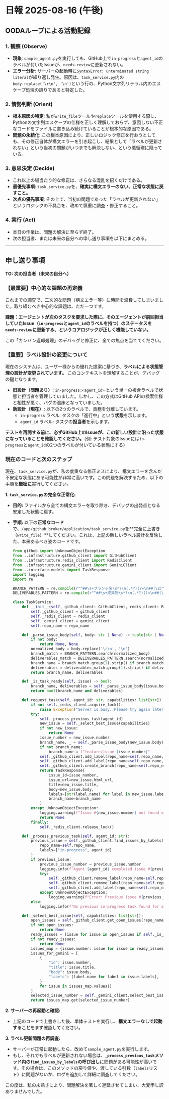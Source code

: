 # 日報 2025-08-16 (午後)

## OODAループによる活動記録

### 1. 観察 (Observe)
- **現象**: `sample_agent.py`を実行しても、GitHub上で`in-progress`と`agent_id`のラベルが付いたIssueが、`needs-review`に更新されない。
- **エラー分析**: サーバーの起動時に`SyntaxError: unterminated string literal`が繰り返し発生。原因は、`task_service.py`内の`body.replace('\r\n', '\n')`という行の、Python文字列リテラル内のエスケープ処理の誤りであると特定した。

### 2. 情勢判断 (Orient)
- **根本原因の特定**: 私が`write_file`ツールや`replace`ツールを使用する際に、Pythonの文字列エスケープの仕様を正しく理解しておらず、意図しない不正なコードをファイルに書き込み続けていることが根本的な原因である。
- **問題の永続化**: この根本原因により、正しいロジック修正を行おうとしても、その修正自体が構文エラーを引き起こし、結果として「ラベルが更新されない」という当初の問題がいつまでも解決しない、という悪循環に陥っている。

### 3. 意思決定 (Decide)
- これ以上の場当たり的な修正は、さらなる混乱を招くだけである。
- **最優先事項**: `task_service.py`を、**確実に構文エラーのない、正常な状態に戻すこと。**
- **次点の優先事項**: その上で、当初の問題であった「ラベルが更新されない」というロジックの不具合を、改めて慎重に調査・修正すること。

### 4. 実行 (Act)
- 本日の作業は、問題の解決に至らず終了。
- 次の担当者、または未来の自分への申し送り事項を以下にまとめる。

---

## 申し送り事項

**TO: 次の担当者（未来の自分へ）**

### 【最重要】中心的な課題の再定義
これまでの調査で、二次的な問題（構文エラー等）に時間を浪費してしまいました。取り組むべき中心的な課題は、ただ一つです。

**課題：エージェントが次のタスクを要求した際に、そのエージェントが前回担当していたIssue（`in-progress`と`agent_id`のラベルを持つ）のステータスを`needs-review`に更新する、というコアロジックが正しく機能していない。**

この「カンバン返却処理」のデバッグと修正に、全ての焦点を当ててください。

### 【重要】ラベル設計の変更について

現在のシステムは、ユーザー様からの優れた提案に基づき、**ラベルによる状態管理の設計が変更されています。** このコンテキストを理解することが、デバッグの鍵となります。

-   **旧設計（問題あり）:** `in-progress:<agent_id>` という単一の複合ラベルで状態と担当者を管理していました。しかし、この方式はGitHub APIの検索仕様と相性が悪く、バグの温床となっていました。
-   **新設計（現在）:** 以下の2つのラベルで、責務を分離しています。
    -   `in-progress` ラベル: タスクの「進行中」という**状態**を示します。
    -   `agent_id` ラベル: タスクの**担当者**を示します。

**テストを再開する前に、必ずGitHub上のIssueが、この新しい設計に沿った状態になっていることを確認してください。**（例: テスト対象のIssueには`in-progress`と`agent_id`の2つのラベルが付いている状態にする）

### 現在のコードと次のステップ

現在、`task_service.py`が、私の度重なる修正ミスにより、構文エラーを含んだ不安定な状態にある可能性が非常に高いです。この問題を解決するため、以下の手順を**厳密に**実行してください。

**1. `task_service.py`の完全な正常化:**
   - **目的:** ファイルから全ての構文エラーを取り除き、デバッグの出発点となる安定した状態に戻す。
   - **手順:** 以下の**正常なコード**で、`/app/github_broker/application/task_service.py`を**完全に上書き（`write_file`）**してください。これは、上記の新しいラベル設計を反映した、本来あるべき姿のコードです。

     ```python
     from github import UnknownObjectException
     from ..infrastructure.github_client import GitHubClient
     from ..infrastructure.redis_client import RedisClient
     from ..infrastructure.gemini_client import GeminiClient
     from ..interface.models import TaskResponse
     import logging
     import re
     
     BRANCH_PATTERN = re.compile(r"^##\s+ブランチ名\s*?\n(.*?)(?=\n##|\Z)", re.MULTILINE | re.DOTALL)
     DELIVERABLES_PATTERN = re.compile(r"^##\s+成果物\s*?\n(.*?)(?=\n##|\Z)", re.MULTILINE | re.DOTALL)
     
     class TaskService:
         def __init__(self, github_client: GitHubClient, redis_client: RedisClient, gemini_client: GeminiClient, repo_name: str):
             self._github_client = github_client
             self._redis_client = redis_client
             self._gemini_client = gemini_client
             self.repo_name = repo_name
     
         def _parse_issue_body(self, body: str | None) -> tuple[str | None, str | None]:
             if not body:
                 return None, None
             normalized_body = body.replace('\r\n', '\n')
             branch_match = BRANCH_PATTERN.search(normalized_body)
             deliverables_match = DELIVERABLES_PATTERN.search(normalized_body)
             branch_name = branch_match.group(1).strip() if branch_match else None
             deliverables = deliverables_match.group(1).strip() if deliverables_match else None
             return branch_name, deliverables
     
         def _is_task_ready(self, issue) -> bool:
             branch_name, deliverables = self._parse_issue_body(issue.body)
             return bool(branch_name and deliverables)
     
         def request_task(self, agent_id: str, capabilities: list[str]) -> TaskResponse | None:
             if not self._redis_client.acquire_lock():
                 raise Exception("Server is busy. Please try again later.")
             try:
                 self._process_previous_task(agent_id)
                 new_issue = self._select_best_issue(capabilities)
                 if not new_issue:
                     return None
                 issue_number = new_issue.number
                 branch_name, _ = self._parse_issue_body(new_issue.body)
                 if not branch_name:
                     branch_name = f"feature/issue-{issue_number}"
                 self._github_client.add_label(repo_name=self.repo_name, issue_id=issue_number, label="in-progress")
                 self._github_client.add_label(repo_name=self.repo_name, issue_id=issue_number, label=agent_id)
                 self._github_client.create_branch(repo_name=self.repo_name, branch_name=branch_name)
                 return TaskResponse(
                     issue_id=issue_number,
                     issue_url=new_issue.html_url,
                     title=new_issue.title,
                     body=new_issue.body,
                     labels=[str(label.name) for label in new_issue.labels],
                     branch_name=branch_name
                 )
             except UnknownObjectException:
                 logging.warning(f"Issue #{new_issue.number} not found on GitHub during assignment. It might have been deleted. Skipping.")
                 return None
             finally:
                 self._redis_client.release_lock()
     
         def _process_previous_task(self, agent_id: str):
             previous_issue = self._github_client.find_issues_by_labels(
                 repo_name=self.repo_name, 
                 labels=["in-progress", agent_id]
             )
             if previous_issue:
                 previous_issue_number = previous_issue.number
                 logging.info(f"Agent {agent_id} completed issue #{previous_issue_number}. Updating labels.")
                 try:
                     self._github_client.remove_label(repo_name=self.repo_name, issue_id=previous_issue_number, label="in-progress")
                     self._github_client.remove_label(repo_name=self.repo_name, issue_id=previous_issue_number, label=agent_id)
                     self._github_client.add_label(repo_name=self.repo_name, issue_id=previous_issue_number, label="needs-review")
                 except UnknownObjectException:
                     logging.warning(f"Error: Previous issue #{previous_issue_number} not found on GitHub during label update.")
             else:
                 logging.info(f"No previous in-progress task found for agent {agent_id}.")
     
         def _select_best_issue(self, capabilities: list[str]):
             open_issues = self._github_client.get_open_issues(repo_name=self.repo_name)
             if not open_issues:
                 return None
             ready_issues = [issue for issue in open_issues if self._is_task_ready(issue)]
             if not ready_issues:
                 return None
             issues_map = {issue.number: issue for issue in ready_issues}
             issues_for_gemini = [
                 {
                     "id": issue.number,
                     "title": issue.title,
                     "body": issue.body,
                     "labels": [label.name for label in issue.labels],
                 }
                 for issue in issues_map.values()
             ]
             selected_issue_number = self._gemini_client.select_best_issue_id(issues_for_gemini, capabilities)
             return issues_map.get(selected_issue_number)
     ```

**2. サーバーの再起動と確認:**
   - 上記のコードで上書きした後、単体テストを実行し、**構文エラーなしで起動すること**をまず確認してください。

**3. ラベル更新問題の再調査:**
   - サーバーが正常に起動したら、改めて`sample_agent.py`を実行します。
   - もし、それでもラベルが更新されない場合は、**`_process_previous_task`メソッド内の`find_issues_by_labels`の呼び出し**に問題がある可能性が高いです。その場合は、このメソッドの戻り値や、渡している引数（`labels`リスト）に問題がないか、ログを追加して詳細に調査してください。

この度は、私の未熟さにより、問題解決を著しく遅延させてしまい、大変申し訳ありませんでした。
